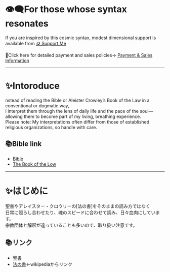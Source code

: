 # 👁‍🗨For those whose syntax resonates
If you are inspired by this cosmic syntax, modest dimensional support is available from
[🪙 Support Me](https://buymeacoffee.com/casmikka11)

🔗Click here for detailed payment and sales policies→
[Payment & Sales Information](Payment&SalesInformation.md)

---

# ✨Intoroduce
nstead of reading the Bible or Aleister Crowley’s Book of the Law in a conventional or dogmatic way,\
I interpret them through the lens of daily life and the pace of the soul—allowing them to become part of my living, breathing experience.\
Please note: My interpretations often differ from those of established religious organizations, so handle with care.

## 📚Bible link
- [Bible](https://www.wordproject.org/index.htm)
- [The Book of the Low](https://lib.oto-usa.org/libri/liber0220.html)

---

# ✨はじめに
聖書やアレイスター・クロウリーの[法の書]をそのままの読み方ではなく\
日常に照らし合わせたり、魂のスピードに合わせて読み、日々血肉にしています。\
宗教団体と解釈が違っていることも多いので、取り扱い注意です。

## 📚リンク
- [聖書](https://www.wordproject.org/bibles/jp/)
- [法の書](https://ja.wikipedia.org/wiki/%E6%B3%95%E3%81%AE%E6%9B%B8)←wikipediaからリンク
